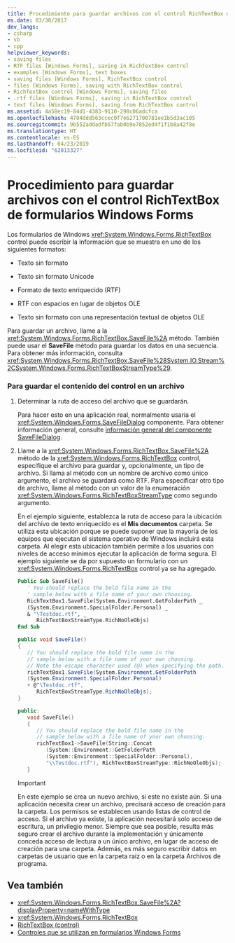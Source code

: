 ```yaml
---
title: Procedimiento para guardar archivos con el control RichTextBox de formularios Windows Forms
ms.date: 03/30/2017
dev_langs:
- csharp
- vb
- cpp
helpviewer_keywords:
- saving files
- RTF files [Windows Forms], saving in RichTextBox control
- examples [Windows Forms], text boxes
- saving files [Windows Forms], RichTextBox control
- files [Windows Forms], saving with RichTextBox control
- RichTextBox control [Windows Forms], saving files
- .rtf files [Windows Forms], saving in RichTextBox control
- text files [Windows Forms], saving from RichTextBox control
ms.assetid: 4a58ec19-84d1-4383-9110-298c06adcfca
ms.openlocfilehash: 4784ddd563ccec0f7e6271700781ee1b5d3ac105
ms.sourcegitcommit: 9b552addadfb57fab0b9e7852ed4f1f1b8a42f8e
ms.translationtype: HT
ms.contentlocale: es-ES
ms.lasthandoff: 04/23/2019
ms.locfileid: "62013327"
---
```

# <a name="how-to-save-files-with-the-windows-forms-richtextbox-control"></a>Procedimiento para guardar archivos con el control RichTextBox de formularios Windows Forms
Los formularios de Windows <xref:System.Windows.Forms.RichTextBox> control puede escribir la información que se muestra en uno de los siguientes formatos:  
  
- Texto sin formato  
  
- Texto sin formato Unicode  
  
- Formato de texto enriquecido (RTF)  
  
- RTF con espacios en lugar de objetos OLE  
  
- Texto sin formato con una representación textual de objetos OLE  
  
 Para guardar un archivo, llame a la <xref:System.Windows.Forms.RichTextBox.SaveFile%2A> método. También puede usar el **SaveFile** método para guardar los datos en una secuencia. Para obtener más información, consulta <xref:System.Windows.Forms.RichTextBox.SaveFile%28System.IO.Stream%2CSystem.Windows.Forms.RichTextBoxStreamType%29>.  
  
### <a name="to-save-the-contents-of-the-control-to-a-file"></a>Para guardar el contenido del control en un archivo  
  
1. Determinar la ruta de acceso del archivo que se guardarán.  
  
     Para hacer esto en una aplicación real, normalmente usaría el <xref:System.Windows.Forms.SaveFileDialog> componente. Para obtener información general, consulte [información general del componente SaveFileDialog](savefiledialog-component-overview-windows-forms.md).  
  
2. Llame a la <xref:System.Windows.Forms.RichTextBox.SaveFile%2A> método de la <xref:System.Windows.Forms.RichTextBox> control, especifique el archivo para guardar y, opcionalmente, un tipo de archivo. Si llama al método con un nombre de archivo como único argumento, el archivo se guardará como RTF. Para especificar otro tipo de archivo, llame al método con un valor de la enumeración <xref:System.Windows.Forms.RichTextBoxStreamType> como segundo argumento.  
  
     En el ejemplo siguiente, establezca la ruta de acceso para la ubicación del archivo de texto enriquecido es el **Mis documentos** carpeta. Se utiliza esta ubicación porque se puede suponer que la mayoría de los equipos que ejecutan el sistema operativo de Windows incluirá esta carpeta. Al elegir esta ubicación también permite a los usuarios con niveles de acceso mínimos ejecutar la aplicación de forma segura. El ejemplo siguiente se da por supuesto un formulario con un <xref:System.Windows.Forms.RichTextBox> control ya se ha agregado.  
  
    ```vb  
    Public Sub SaveFile()  
       ' You should replace the bold file name in the   
       ' sample below with a file name of your own choosing.  
       RichTextBox1.SaveFile(System.Environment.GetFolderPath _  
       (System.Environment.SpecialFolder.Personal) _  
       & "\Testdoc.rtf", _  
          RichTextBoxStreamType.RichNoOleObjs)  
    End Sub  
    ```  
  
    ```csharp  
    public void SaveFile()  
    {  
       // You should replace the bold file name in the   
       // sample below with a file name of your own choosing.  
       // Note the escape character used (@) when specifying the path.  
       richTextBox1.SaveFile(System.Environment.GetFolderPath  
       (System.Environment.SpecialFolder.Personal)  
       + @"\Testdoc.rtf",  
          RichTextBoxStreamType.RichNoOleObjs);  
    }  
    ```  
  
    ```cpp  
    public:  
       void SaveFile()  
       {  
          // You should replace the bold file name in the   
          // sample below with a file name of your own choosing.  
          richTextBox1->SaveFile(String::Concat  
             (System::Environment::GetFolderPath  
             (System::Environment::SpecialFolder::Personal),  
             "\\Testdoc.rtf"), RichTextBoxStreamType::RichNoOleObjs);  
       }  
    ```  
  
    > [!IMPORTANT]
    >  En este ejemplo se crea un nuevo archivo, si este no existe aún. Si una aplicación necesita crear un archivo, precisará acceso de creación para la carpeta. Los permisos se establecen usando listas de control de acceso. Si el archivo ya existe, la aplicación necesitará solo acceso de escritura, un privilegio menor. Siempre que sea posible, resulta más seguro crear el archivo durante la implementación y únicamente conceda acceso de lectura a un único archivo, en lugar de acceso de creación para una carpeta. Además, es más seguro escribir datos en carpetas de usuario que en la carpeta raíz o en la carpeta Archivos de programa.  
  
## <a name="see-also"></a>Vea también

- <xref:System.Windows.Forms.RichTextBox.SaveFile%2A?displayProperty=nameWithType>
- <xref:System.Windows.Forms.RichTextBox>
- [RichTextBox (control)](richtextbox-control-windows-forms.md)
- [Controles que se utilizan en formularios Windows Forms](controls-to-use-on-windows-forms.md)
